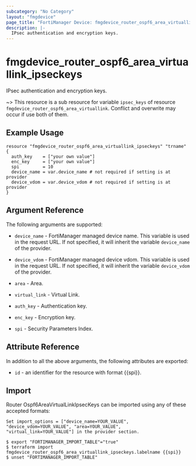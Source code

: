 ```yaml
---
subcategory: "No Category"
layout: "fmgdevice"
page_title: "FortiManager Device: fmgdevice_router_ospf6_area_virtuallink_ipseckeys"
description: |-
  IPsec authentication and encryption keys.
---
```


# fmgdevice_router_ospf6_area_virtuallink_ipseckeys
IPsec authentication and encryption keys.

~> This resource is a sub resource for variable `ipsec_keys` of resource `fmgdevice_router_ospf6_area_virtuallink`. Conflict and overwrite may occur if use both of them.



## Example Usage

```hcl
resource "fmgdevice_router_ospf6_area_virtuallink_ipseckeys" "trname" {
  auth_key    = ["your own value"]
  enc_key     = ["your own value"]
  spi         = 10
  device_name = var.device_name # not required if setting is at provider
  device_vdom = var.device_vdom # not required if setting is at provider
}
```

## Argument Reference


The following arguments are supported:

* `device_name` - FortiManager managed device name. This variable is used in the request URL. If not specified, it will inherit the variable `device_name` of the provider.
* `device_vdom` - FortiManager managed device vdom. This variable is used in the request URL. If not specified, it will inherit the variable `device_vdom` of the provider.
* `area` - Area.
* `virtual_link` - Virtual Link.

* `auth_key` - Authentication key.
* `enc_key` - Encryption key.
* `spi` - Security Parameters Index.


## Attribute Reference

In addition to all the above arguments, the following attributes are exported:
* `id` - an identifier for the resource with format {{spi}}.

## Import

Router Ospf6AreaVirtualLinkIpsecKeys can be imported using any of these accepted formats:
```
Set import_options = ["device_name=YOUR_VALUE", "device_vdom=YOUR_VALUE", "area=YOUR_VALUE", "virtual_link=YOUR_VALUE"] in the provider section.

$ export "FORTIMANAGER_IMPORT_TABLE"="true"
$ terraform import fmgdevice_router_ospf6_area_virtuallink_ipseckeys.labelname {{spi}}
$ unset "FORTIMANAGER_IMPORT_TABLE"
```

